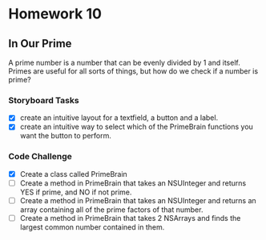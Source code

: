 # Homework 10

## In Our Prime

A prime number is a number that can be evenly divided by 1 and itself. Primes are useful for all sorts of things, but how do we check if a number is prime?

### Storyboard Tasks
* [x] create an intuitive layout for a textfield, a button and a label.
* [x] create an intuitive way to select which of the PrimeBrain functions you want the button to perform.

### Code Challenge
* [x] Create a class called PrimeBrain
* [ ] Create a method in PrimeBrain that takes an NSUInteger and returns YES if prime, and NO if not prime.
* [ ] Create a method in PrimeBrain that takes an NSUInteger and returns an array containing all of the prime factors of that number.
* [ ] Create a method in PrimeBrain that takes 2 NSArrays and finds the largest common number contained in them.